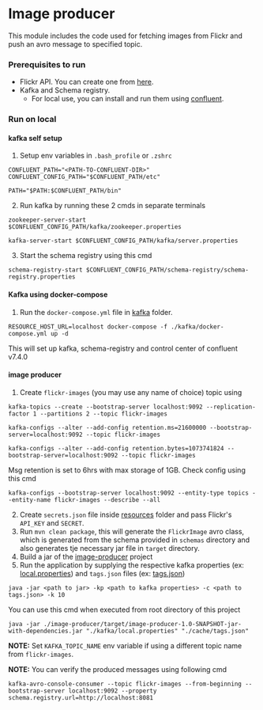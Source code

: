 # Image producer

This module includes the code used for fetching images from Flickr and push an avro message to specified topic.

### Prerequisites to run
- Flickr API. You can create one from [here](https://www.flickr.com/services/api/).
- Kafka and Schema registry.
  - For local use, you can install and run them using [confluent](https://www.confluent.io/).

### Run on local

#### kafka self setup 
1. Setup env variables in `.bash_profile` or `.zshrc`
```
CONFLUENT_PATH="<PATH-TO-CONFLUENT-DIR>"
CONFLUENT_CONFIG_PATH="$CONFLUENT_PATH/etc"

PATH="$PATH:$CONFLUENT_PATH/bin"
```

2. Run kafka by running these 2 cmds in separate terminals
```
zookeeper-server-start $CONFLUENT_CONFIG_PATH/kafka/zookeeper.properties
```
```
kafka-server-start $CONFLUENT_CONFIG_PATH/kafka/server.properties
```

3. Start the schema registry using this cmd
```
schema-registry-start $CONFLUENT_CONFIG_PATH/schema-registry/schema-registry.properties
```

#### Kafka using docker-compose

1. Run the `docker-compose.yml` file in [kafka](../kafka) folder.
```
RESOURCE_HOST_URL=localhost docker-compose -f ./kafka/docker-compose.yml up -d
```
This will set up kafka, schema-registry and control center of confluent v7.4.0

#### image producer

1. Create `flickr-images` (you may use any name of choice) topic using
```
kafka-topics --create --bootstrap-server localhost:9092 --replication-factor 1 --partitions 2 --topic flickr-images
```
```
kafka-configs --alter --add-config retention.ms=21600000 --bootstrap-server=localhost:9092 --topic flickr-images
```
```
kafka-configs --alter --add-config retention.bytes=1073741824 --bootstrap-server=localhost:9092 --topic flickr-images
```

Msg retention is set to 6hrs with max storage of 1GB. Check config using this cmd
```
kafka-configs --bootstrap-server localhost:9092 --entity-type topics --entity-name flickr-images --describe --all
```
2. Create `secrets.json` file inside [resources](src/main/resources) folder and pass Flickr's `API_KEY` and `SECRET`.
3. Run `mvn clean package`, this will generate the `FlickrImage` avro class, which is generated from the schema
provided in `schemas` directory and also generates tje necessary jar file in `target` directory.
4. Build a jar of the [image-producer](./README.md) project
5. Run the application by supplying the respective kafka properties (ex: [local.properties](../kafka/local.properties))
and `tags.json` files (ex: [tags.json](../cache/tags.json))
```
java -jar <path to jar> -kp <path to kafka properties> -c <path to tags.json> -k 10
```
You can use this cmd when executed from root directory of this project
```
java -jar ./image-producer/target/image-producer-1.0-SNAPSHOT-jar-with-dependencies.jar "./kafka/local.properties" "./cache/tags.json"
```

**NOTE:** Set `KAFKA_TOPIC_NAME` env variable if using a different topic name from `flickr-images`.

**NOTE:** You can verify the produced messages using following cmd
```
kafka-avro-console-consumer --topic flickr-images --from-beginning --bootstrap-server localhost:9092 --property schema.registry.url=http://localhost:8081
```
